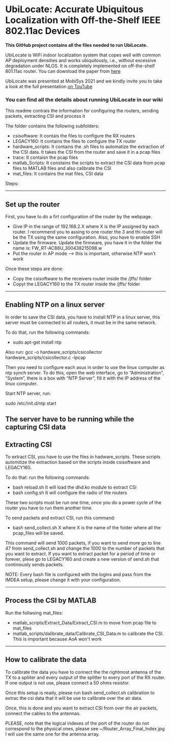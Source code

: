 # UbiLocate: Accurate Ubiquitous Localization with Off-the-Shelf IEEE 802.11ac Devices

**This GitHub project contains all the files needed to run UbiLocate.**


UbiLocate is WiFi indoor localization system that copes well with 
common AP deployment densities and works ubiquitously, i.e., 
without excessive degradation under NLOS. It is completely
implemented on off-the-shelf 801.11ac router. You can download the paper
from [here](https://eprints.networks.imdea.org/2318/1/main.pdf)

UbiLocate was presented at MobiSys 2021 and we kindly invite you
to take a look at the full presentation [on TouTube](https://www.youtube.com/watch?v=ULfg9MV4ymQ)


### You can find all the details about running UbiLocate in our wiki

This readme contrais the information for configuring the routers,
sending packets, extracting CSI and process it

The folder contains the following subfolders:
* csisoftware: It contais the files to configure the RX routers
* LEGACY160: It contains the files to configure the TX router
* hardware_scripts: It contains the .sh files to automatize
the extraction of the CSI data. It takes the CSI from the router
and save it in a pcap files
* trace: It contaisn the pcap files
* matlab_Scripts: It constains the scripts to extract the CSI
data from pcap files to MATLAB files and also calibrate the CSI
* mat_files: It contains the mat files, CSI data


Steps:

-----------------------------------------------------------------
Set up the router
-----------------------------------------------------------------

First, you have to do a firt configuration of the router by 
the webpage.

* Give IP in the range of 192.168.2.X where X is the IP assigned
by each router. I recommend you to assing to one router the 3 and
thi router will be the TX using the same configuration. Also, 
you have to enable SSH
* Update the firmware. Update the firmware, you have it in the folder
the name is: FW_RT-AC86U_300438215098.w
* Put the router in AP mode --> this is important, otherwise NTP 
won't work

Once these steps are done:
* Copy the csisoftware to the receivers router inside the /jffs/
 folder
* Copyt the LEGACY160 to the TX router inside the /jffs/ folder


-----------------------------------------------------------------
Enabling NTP on a linux server
-----------------------------------------------------------------
In order to save the CSI data, you have to install NTP in a linux
server, this server must be connected to all routers, it must
be in the same network.

To do that, run the following commands:
* sudo apt-get install ntp

Also run:
gcc -o hardware_scripts/csicollector hardware_scripts/csicollector.c -lpcap

Then you need to configure each asus in order to use the linux computer
as ntp synch server. To do this, open the web interface, go to
“Administration”, “System”, there is a box with “NTP Server”, 
fill it with the IP address of the linux computer.

Start NTP server, run:

sudo /etc/init.d/ntp start

The server have to be running while the capturing CSI data
-----------------------------------------------------------------
Extracting CSI
-----------------------------------------------------------------
To extract CSI, you have to use the files in hadware_scripts. 
These scripts automitize the extraction based on the scripts 
inside csisoftware and LEGACY160.

To do that: run the following commands:
* bash reload.sh It will load the dhd.ko module to extract CSi
* bash config.sh It will configure the radio of the routers

These two scripts must be run one time, once you do a power cycle
of the router you have to run them another time.

To send packets and extract CSI, run this command:
* bash send_collect.sh X where X is the name of the folder
where all the pcap_files will be saved.

This command will send 1000 packets, if you want to send more go to
line 47 from send_collect.sh and change the 1000 to the number of
packets that you want to extract. If you want to extract packet
for a period of time or forever, plese go to LEGACY160 and create
a new version of send.sh that continiously sends packets.

NOTE: Every bash file is configured with the logins and pass from
the IMDEA setup, please change it with your configuration.

-----------------------------------------------------------------
Process the CSI by MATLAB
-----------------------------------------------------------------

Run the follwoing mat_files:
* matlab_scripts/Extract_Data/Extract_CSI.m to move from pcap file
to mat_files
* matlab_scripts/dalibrate_data/Calibrate_CSI_Data.m to calibrate 
the CSI. This is important because AoA won't work

-----------------------------------------------------------------
How to calibrate the data
-----------------------------------------------------------------
To calibrate the data you have to connect the the rightmost 
antenna of the TX to a spliiter and every output of the splitter
to every port of the RX router. If one output is not use, please
connect a 50 ohms resistor.

Once this setup is ready, please run bash send_collect.sh calibration
to extrac the csi data that it will be use to calibrate over the 
air data.

Once, this is done and you want to extract CSI from over the air
packets, connect the cables to the antennas.

PLEASE, note that the logical indexes of the port of the router 
do not correspond to the physical ones, please see ~/Router_Array_Final_Index.jpg
I will use the same one for the antenna array.


